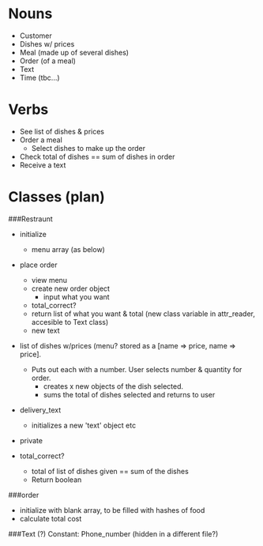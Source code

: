 # Nouns
- Customer
- Dishes w/ prices
- Meal (made up of several dishes)
- Order (of a meal)
- Text
- Time (tbc...)


# Verbs
- See list of dishes & prices
- Order a meal
  - Select dishes to make up the order
- Check total of dishes == sum of dishes in order
- Receive a text

# Classes (plan)
###Restraunt
- initialize
  - menu array (as below)

- place order
  - view menu
  - create new order object
    - input what you want
  - total_correct?
  - return list of what you want & total (new class variable in attr_reader, accesible to Text class)
  - new text

- list of dishes w/prices (menu? stored as a [name => price, name => price].
  - Puts out each with a number. User selects number & quantity for order.
    - creates x new objects of the dish selected.
    - sums the total of dishes selected and returns to user 

- delivery_text
  - initializes a new 'text' object etc

- private
- total_correct?
  - total of list of dishes given == sum of the dishes
  - Return boolean

###order
- initialize with blank array, to be filled with hashes of food
- calculate total cost

###Text (?)
Constant: Phone_number (hidden in a different file?)